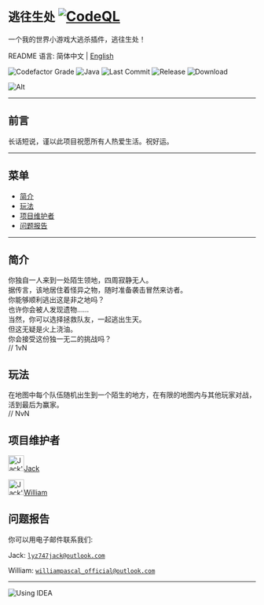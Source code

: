# `逃往生处` [![CodeQL](https://github.com/imJack6/RunForYourLife/actions/workflows/codeql.yml/badge.svg)](https://github.com/imJack6/RunForYourLife/actions/workflows/codeql.yml)

一个我的世界小游戏大逃杀插件，逃往生处！

README 语言: 简体中文 | [English](README.md)

![Codefactor Grade](https://img.shields.io/codefactor/grade/github/imjack6/runforyourlife?logo=codefactor&style=for-the-badge)
![Java](https://img.shields.io/badge/Java-ED8B00?style=for-the-badge&logo=openjdk&logoColor=white)
![Last Commit](https://img.shields.io/github/last-commit/imJack6/RunForYourLife.svg)
![Release](https://img.shields.io/github/v/release/imJack6/RunForYourLife.svg)
![Download](https://img.shields.io/github/downloads/imJack6/RunForYourLife/total.svg)

![Alt](https://repobeats.axiom.co/api/embed/af6bc5ba5f4964d8aa38e7aa07994c8c0c25c8b7.svg)

--------------------------

## 前言

长话短说，谨以此项目祝愿所有人热爱生活。祝好运。

--------------------------

## 菜单

- [简介](#简介)
- [玩法](#玩法)
- [项目维护者](#项目维护者)
- [问题报告](#问题报告)

--------------------------

## 简介

你独自一人来到一处陌生领地，四周寂静无人。  
据传言，该地居住着怪异之物，随时准备袭击冒然来访者。  
你能够顺利逃出这是非之地吗？  
也许你会被人发现遗物……  
当然，你可以选择拯救队友，一起逃出生天。  
但这无疑是火上浇油。  
你会接受这份独一无二的挑战吗？  
// 1vN

## 玩法

在地图中每个队伍随机出生到一个陌生的地方，在有限的地图内与其他玩家对战，活到最后为赢家。  
// NvN

## 项目维护者

<img src="https://avatars.githubusercontent.com/u/58357771?v=4" alt="Jack's Avatar" width="32" height="32" />[Jack](https://github.com/imJack6)

<img src="https://avatars.githubusercontent.com/u/100808920?v=4" alt="Jack's Avatar" width="32" height="32" />[William](https://github.com/WilliamPascal)

## 问题报告

你可以用电子邮件联系我们:

Jack: [`lyz747jack@outlook.com`](mailto:lyz747jack@outlook.com)

William: [`williampascal_official@outlook.com`](mailto:williampascal_official@outlook.com)

--------------------------
![Using IDEA](https://img.shields.io/badge/%E4%BD%BF%E7%94%A8_IntelliJ_IDEA-000000.svg?style=for-the-badge&logo=intellij-idea&logoColor=white)

